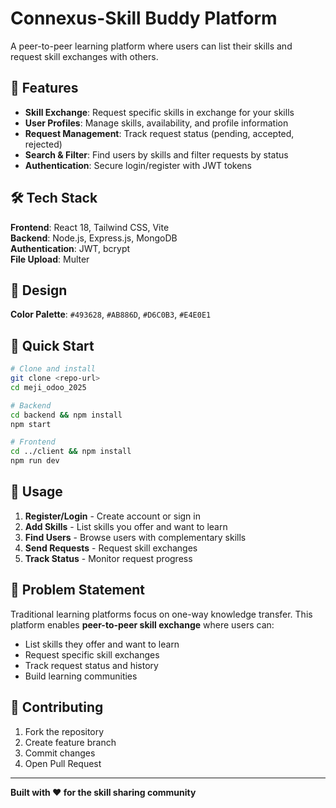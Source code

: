 # Connexus-Skill Buddy Platform

A peer-to-peer learning platform where users can list their skills and request skill exchanges with others.

## 🚀 Features

- **Skill Exchange**: Request specific skills in exchange for your skills
- **User Profiles**: Manage skills, availability, and profile information
- **Request Management**: Track request status (pending, accepted, rejected)
- **Search & Filter**: Find users by skills and filter requests by status
- **Authentication**: Secure login/register with JWT tokens

## 🛠️ Tech Stack

**Frontend**: React 18, Tailwind CSS, Vite  
**Backend**: Node.js, Express.js, MongoDB  
**Authentication**: JWT, bcrypt  
**File Upload**: Multer

## 🎨 Design

**Color Palette**: `#493628`, `#AB886D`, `#D6C0B3`, `#E4E0E1`

## 🚀 Quick Start

```bash
# Clone and install
git clone <repo-url>
cd meji_odoo_2025

# Backend
cd backend && npm install
npm start

# Frontend  
cd ../client && npm install
npm run dev
```

## 📱 Usage

1. **Register/Login** - Create account or sign in
2. **Add Skills** - List skills you offer and want to learn
3. **Find Users** - Browse users with complementary skills
4. **Send Requests** - Request skill exchanges
5. **Track Status** - Monitor request progress

## 🎯 Problem Statement

Traditional learning platforms focus on one-way knowledge transfer. This platform enables **peer-to-peer skill exchange** where users can:
- List skills they offer and want to learn
- Request specific skill exchanges
- Track request status and history
- Build learning communities

## 🤝 Contributing

1. Fork the repository
2. Create feature branch
3. Commit changes
4. Open Pull Request

---

**Built with ❤️ for the skill sharing community** 